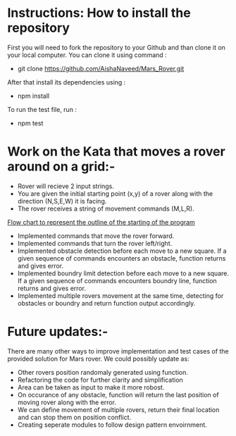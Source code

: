 Instructions: How to install the repository
==========================================
First you will need to fork the repository to your Github and than clone it on your local computer. You can clone it using command :
* git clone https://github.com/AishaNaveed/Mars_Rover.git

After that install its dependencies using :
* npm install

To run the test file, run :
* npm test

Work on the Kata that moves a rover around on a grid:-
====================================================

* Rover will recieve 2 input strings.
* You are given the initial starting point (x,y) of a rover along with the direction (N,S,E,W) it is facing.
* The rover receives a string of movement commands (M,L,R).

[Flow chart to represent the outline of the starting of the program](./flowchart.pdf)

* Implemented commands that move the rover forward.
* Implemented commands that turn the rover left/right.
* Implemented obstacle detection before each move to a new square. If a given sequence of commands encounters an obstacle, function returns and gives error.
* Implemented boundry limit detection before each move to a new square. If a given sequence of commands encounters boundry line, function returns and gives error.
* Implemented multiple rovers movement at the same time, detecting for obstacles or boundry and return function output accordingly.

Future updates:-
==============
There are many other ways to improve implementation and test cases of the provided solution for Mars rover. We could possibly update as:
* Other rovers position randomaly generated using function.
* Refactoring the code for further clarity and simplification
* Area can be taken as input to make it more robost.
* On occurance of any obstacle, function will return the last position of moving rover along with the error. 
* We can define movement of multiple rovers, return their final location and can stop them on position conflict.
* Creating seperate modules to follow design pattern envoirnment.
